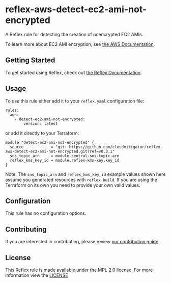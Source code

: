 # reflex-aws-detect-ec2-ami-not-encrypted
A Reflex rule for detecting the creation of unencrypted EC2 AMIs.

To learn more about EC2 AMI encryption, see [the AWS Documentation](https://docs.amazonaws.cn/en_us/AWSEC2/latest/UserGuide/AMIs.html).

## Getting Started
To get started using Reflex, check out [the Reflex Documentation](https://docs.cloudmitigator.com/).

## Usage
To use this rule either add it to your `reflex.yaml` configuration file:   
```
rules:
  aws:
    - detect-ec2-ami-not-encrypted:
        version: latest
```

or add it directly to your Terraform:  
```
module "detect-ec2-ami-not-encrypted" {
  source            = "git::https://github.com/cloudmitigator/reflex-aws-detect-ec2-ami-not-encrypted.git?ref=v0.3.1"
  sns_topic_arn     = module.central-sns-topic.arn
  reflex_kms_key_id = module.reflex-kms-key.key_id
}
```

Note: The `sns_topic_arn` and `reflex_kms_key_id` example values shown here assume you generated resources with `reflex build`. If you are using the Terraform on its own you need to provide your own valid values.

## Configuration
This rule has no configuration options.

## Contributing
If you are interested in contributing, please review [our contribution guide](https://docs.cloudmitigator.com/about/contributing.html).

## License
This Reflex rule is made available under the MPL 2.0 license. For more information view the [LICENSE](https://github.com/cloudmitigator/reflex-aws-detect-ec2-ami-not-encrypted/blob/master/LICENSE) 
